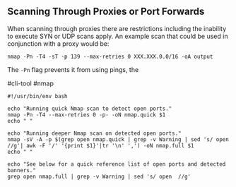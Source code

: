 ## Scanning Through Proxies or Port Forwards
When scanning through proxies there are restrictions including the inability to execute SYN or UDP scans apply. An example scan that could be used in conjunction with a proxy would be: 

`nmap -Pn -T4 -sT -p 139 --max-retries 0 XXX.XXX.0.0/16 -oA output`

The `-Pn` flag prevents it from using pings, the 

#cli-tool #nmap 

```
#!/usr/bin/env bash

echo "Running quick Nmap scan to detect open ports."
nmap -Pn -T4 --max-retries 0 -p- -oN nmap.quick $1
echo " "

echo "Running deeper Nmap scan on detected open ports."
nmap -sV -A -p $(grep open nmap.quick | grep -v Warning | sed 's/ open  //g'| awk -F '/' '{print $1}'|tr '\n' ',') -oN nmap.full $1
echo " "

echo "See below for a quick reference list of open ports and detected banners."
grep open nmap.full | grep -v Warning | sed 's/ open  //g'
```